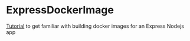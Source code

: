# ExpressDockerImage

[Tutorial](https://stackify.com/docker-build-a-beginners-guide-to-building-docker-images/) to get familiar with building docker images for an Express Nodejs app
